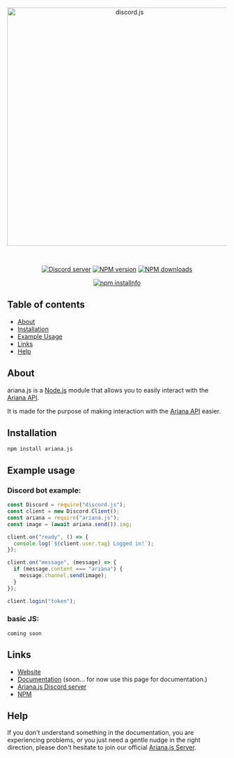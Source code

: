 <div align="center">
  <br />
  <p>
    <a href="https://ariana.js.org"><img src="https://i.ibb.co/jwb9244/2.png" width="546" alt="discord.js" /></a>
  </p>
  <br />
  <p>
    <a href="https://discord.gg/bRCvFy9"><img src="https://img.shields.io/discord/799629261891698738?color=7289da&logo=discord&logoColor=white" alt="Discord server" /></a>
    <a href="https://www.npmjs.com/package/ariana.js"><img src="https://img.shields.io/npm/v/ariana.js.svg?maxAge=3600" alt="NPM version" /></a>
    <a href="https://www.npmjs.com/package/ariana.js"><img src="https://img.shields.io/npm/dt/ariana.js.svg?maxAge=3600" alt="NPM downloads" /></a>
  </p>
  <p>
    <a href="https://nodei.co/npm/ariana.js/"><img src="https://nodei.co/npm/ariana.js.png?downloads=true&stars=true" alt="npm installnfo" /></a>
  </p>
</div>

## Table of contents

- [About](#about)
- [Installation](#installation)
- [Example Usage](#example-usage)
- [Links](#links)
- [Help](#help)

## About

ariana.js is a [Node.js](https://nodejs.org) module that allows you to easily interact with the
[Ariana API](https://api.logicapples.repl.co).

It is made for the purpose of making interaction with the [Ariana API](https://api.logicapples.repl.co) easier.

## Installation

`npm install ariana.js`

## Example usage

### Discord bot example:

```js
const Discord = require("discord.js");
const client = new Discord.Client();
const ariana = require("ariana.js");
const image = (await ariana.send()).img;

client.on("ready", () => {
  console.log(`${client.user.tag} Logged in!`);
});

client.on("message", (message) => {
  if (message.content === "ariana") {
    message.channel.send(image);
  }
});

client.login("token");
```

### basic JS:

`coming soon`

## Links

- [Website](https://ariana.js.org/)
- [Documentation](https://ariana.js.org/docs) (soon... for now use this page for documentation.)
- [Ariana.js Discord server](https://discord.gg/h3EAMPuGjz)
- [NPM](https://www.npmjs.com/package/ariana.js)

## Help

If you don't understand something in the documentation, you are experiencing problems, or you just need a gentle
nudge in the right direction, please don't hesitate to join our official [Ariana.js Server](https://discord.gg/h3EAMPuGjz).
